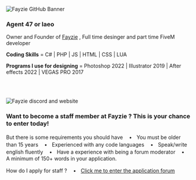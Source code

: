 ![Fayzie GitHub Banner](https://media.discordapp.net/attachments/1008481192405905440/1010706350759747634/header_new_color.png)

### Agent 47 or laeo
Owner and Founder of [Fayzie](https://fayzie.xyz) , Full time desinger and part time FiveM developer 

**Coding Skills** = C# | PHP | JS | HTML | CSS | LUA

**Programs I use for designing** = Photoshop 2022 | Illustrator 2019 | After effects 2022 | VEGAS PRO 2017 

<br>
<br>

![Fayzie discord and website](https://media.discordapp.net/attachments/1008481192405905440/1010709096565067806/unknown.png)

### Want to become a staff member at Fayzie ? This is your chance to enter today!
But there is some requirements you should have
ㅤ•ㅤYou must be older than 15 years
ㅤ•ㅤExperienced with any code languages
ㅤ•ㅤSpeak/write english fluently
ㅤ•ㅤHave a experience with being a forum moderator
ㅤ•ㅤA minimum of 150+ words in your application.

How do I apply for staff ?
ㅤ•ㅤ[Click me to enter the application forum](https://docs.google.com/forms/d/e/1FAIpQLSc4NVjfzEwY4_iQafgOfV6HYyyjHfpSLMXdw5w4mp8k32y_JA/viewform)

